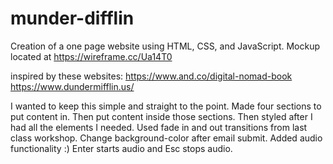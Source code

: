 # munder-difflin

Creation of a one page website using HTML, CSS, and JavaScript.
Mockup located at https://wireframe.cc/Ua14T0

inspired by these websites:
https://www.and.co/digital-nomad-book
https://www.dundermifflin.us/

I wanted to keep this simple and straight to the point.
Made four sections to put content in.
Then put content inside those sections.
Then styled after I had all the elements I needed.
Used fade in and out transitions from last class workshop.
Change background-color after email submit.
Added audio functionality :)
Enter starts audio and Esc stops audio.
